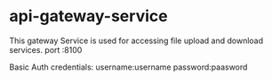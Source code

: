 # api-gateway-service
This gateway Service is used for accessing file upload and download services.
port :8100

Basic Auth credentials:
username:username
password:paasword
